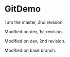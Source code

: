 # GitDemo
I am the master, 2nd revision.

Modified on dev, 1st revision. 

Modified on dev, 2nd revision.

Modified on base branch.

